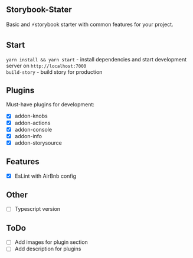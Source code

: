 ## Storybook-Stater

Basic and ⚡storybook starter with common features for your project.

## Start

`yarn install && yarn start` - install dependencies and start development server on `http://localhost:7000`  
`build-story` - build story for production

## Plugins

Must-have plugins for development:

- [x] addon-knobs
- [x] addon-actions
- [x] addon-console
- [x] addon-info
- [x] addon-storysource

## Features

- [x] EsLint with AirBnb config

## Other

- [ ] Typescript version

## ToDo

- [ ] Add images for plugin section
- [ ] Add description for plugins
